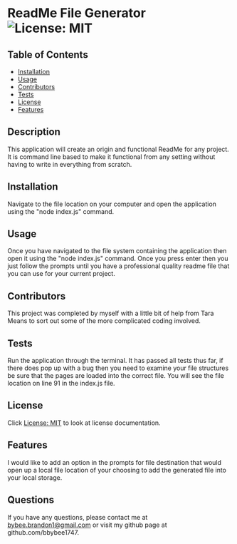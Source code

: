 # ReadMe File Generator ![License: MIT](https://img.shields.io/badge/License-MIT-yellow.svg)
  
  ## Table of Contents
  - [Installation](#installation)
  - [Usage](#usage)
  - [Contributors](#contributors)
  - [Tests](#tests)
  - [License](#license)
  - [Features](#features)

  ## Description
  This application will create an origin and functional ReadMe for any project. It is command line based to make it functional from any setting without having to write in everything from scratch.
  
  ## Installation
  Navigate to the file location on your computer and open the application using the "node index.js" command.

  ## Usage
  Once you have navigated to the file system containing the application then open it using the "node index.js" command. Once you press enter then you just follow the prompts until you have a professional quality readme file that you can use for your current project.
  
  ## Contributors
  This project was completed by myself with a little bit of help from Tara Means to sort out some of the more complicated coding involved.

  ## Tests
  Run the application through the terminal. It has passed all tests thus far, if there does pop up with a bug then you need to examine your file structures be sure that the pages are loaded into the correct file. You will see the file location on line 91 in the index.js file.
  
  ## License
  Click [License: MIT](https://opensource.org/licenses/MIT) to look at license documentation.

  ## Features
  I would like to add an option in the prompts for file destination that would open up a local file location of your choosing to add the generated file into your local storage.

  ## Questions
  If you have any questions, please contact me at bybee.brandon1@gmail.com or visit my github page at github.com/bbybee1747.
  